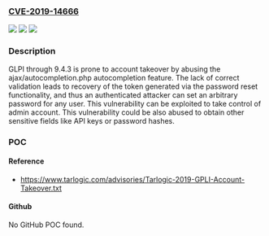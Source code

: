 ### [CVE-2019-14666](https://cve.mitre.org/cgi-bin/cvename.cgi?name=CVE-2019-14666)
![](https://img.shields.io/static/v1?label=Product&message=n%2Fa&color=blue)
![](https://img.shields.io/static/v1?label=Version&message=n%2Fa&color=blue)
![](https://img.shields.io/static/v1?label=Vulnerability&message=n%2Fa&color=brighgreen)

### Description

GLPI through 9.4.3 is prone to account takeover by abusing the ajax/autocompletion.php autocompletion feature. The lack of correct validation leads to recovery of the token generated via the password reset functionality, and thus an authenticated attacker can set an arbitrary password for any user. This vulnerability can be exploited to take control of admin account. This vulnerability could be also abused to obtain other sensitive fields like API keys or password hashes.

### POC

#### Reference
- https://www.tarlogic.com/advisories/Tarlogic-2019-GPLI-Account-Takeover.txt

#### Github
No GitHub POC found.

